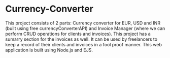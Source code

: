 # Currency-Converter
This project consists of 2 parts: Currency converter for EUR, USD and INR (built using free currencyConverterAPI) and Invoice Manager (where we can perform CRUD operations for clients and invoices). This project has a sumarry section for the invoices as well. It can be used by freelancers to keep a record of their clients and invoices in a fool proof manner. This web application is built using Node.js and EJS.
